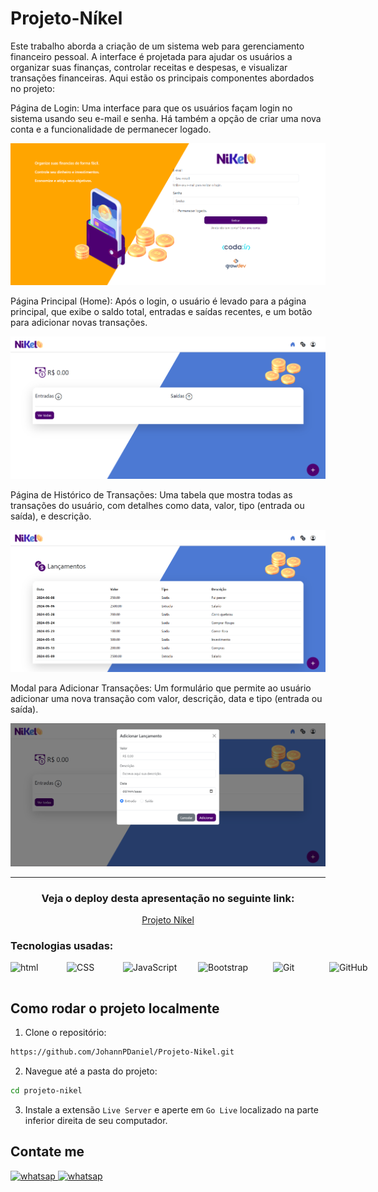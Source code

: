 # Projeto-Níkel

Este trabalho aborda a criação de um sistema web para gerenciamento financeiro pessoal. A interface é projetada para ajudar os usuários a organizar suas finanças, controlar receitas e despesas, e visualizar transações financeiras. Aqui estão os principais componentes abordados no projeto:

Página de Login: Uma interface para que os usuários façam login no sistema usando seu e-mail e senha. Há também a opção de criar uma nova conta e a funcionalidade de permanecer logado.

<img src="./docs/imagens/image.png" alt="pagina login">

Página Principal (Home): Após o login, o usuário é levado para a página principal, que exibe o saldo total, entradas e saídas recentes, e um botão para adicionar novas transações.

<img src="./docs/imagens/image-1.png" alt="pagina home">

Página de Histórico de Transações: Uma tabela que mostra todas as transações do usuário, com detalhes como data, valor, tipo (entrada ou saída), e descrição.

<img src="./docs/imagens/image-2.png" alt="pagina Transações">

Modal para Adicionar Transações: Um formulário que permite ao usuário adicionar uma nova transação com valor, descrição, data e tipo (entrada ou saída).

<img src="./docs/imagens/image-3.png" alt="modal para adicionar transações">

<hr>

<h3 align="center">Veja o deploy desta apresentação no seguinte link:</h3>

<div align="center">
    <a href="https://projeto-nikel-self.vercel.app/">Projeto Níkel</a>
</div>

### Tecnologias usadas:

<div style="display: flex; gap: 10px">
    <img src="https://img.shields.io/badge/HTML5-E34F26?style=for-the-badge&logo=html5&logoColor=white" alt="html" title="HTML" width="80px" height="32px" />
    <img src="https://img.shields.io/badge/CSS3-1572B6?style=for-the-badge&logo=css3&logoColor=white" alt="CSS" title="CSS" width="80px" height="32px" />
    <img src="https://img.shields.io/badge/JavaScript-F7DF1E?style=for-the-badge&logo=javascript&logoColor=black" alt="JavaScript" title="JavaScript" width="110px" height="32px" />
    <img src="https://img.shields.io/badge/Bootstrap-563D7C?style=for-the-badge&logo=bootstrap&logoColor=white" alt="Bootstrap" title="Bootstrap" width="110px" height="32px" />
    <img src="https://img.shields.io/badge/GIT-E44C30?style=for-the-badge&logo=git&logoColor=white" alt="Git" title="Git" width="80px" height="32px" />
    <img src="https://img.shields.io/badge/GitHub-100000?style=for-the-badge&logo=github&logoColor=white" alt="GitHub" title="GitHub" width="90px" height="32px" />
</div>

## Como rodar o projeto localmente

1. Clone o repositório:

```bash
https://github.com/JohannPDaniel/Projeto-Nikel.git
```

2. Navegue até a pasta do projeto:

```bash
cd projeto-nikel
```

3. Instale a extensão `Live Server` e aperte em `Go Live` localizado na parte inferior direita de seu computador.

## Contate me

<a href="https://wa.me/5519991069456">
    <img src="https://img.shields.io/badge/WhatsApp-25D366?style=for-the-badge&logo=whatsapp&logoColor=white" alt="whatsap" />
</a>
<a href="https://www.linkedin.com/in/johann-patr%C3%ADcio-daniel-112425196/">
    <img src="https://img.shields.io/badge/linkedin-%230077B5.svg?style=for-the-badge&logo=linkedin&logoColor=white" alt="whatsap" />
</a>
